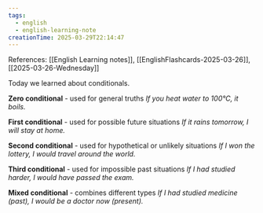 ```yaml
---
tags:
  - english
  - english-learning-note
creationTime: 2025-03-29T22:14:47
---
```

References: [[English Learning notes]], [[EnglishFlashcards-2025-03-26]], [[2025-03-26-Wednesday]]


Today we learned about conditionals.

**Zero conditional** - used for general truths
*If you heat water to 100°C, it boils.*

**First conditional** - used for possible future situations
*If it rains tomorrow, I will stay at home.*

**Second conditional** - used for hypothetical or unlikely situations
*If I won the lottery, I would travel around the world.*

**Third conditional** - used for impossible past situations
*If I had studied harder, I would have passed the exam.*

**Mixed conditional** - combines different types
*If I had studied medicine (past), I would be a doctor now (present).*